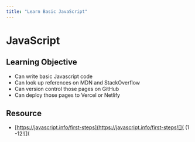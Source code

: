 ```yaml
---
title: "Learn Basic JavaScript"
---
```


# JavaScript

## Learning Objective
- Can write basic Javascript code
- Can look up references on MDN and StackOverflow
- Can version control those pages on GitHub
- Can deploy those pages to Vercel or Netlify

## Resource
- [https://javascript.info/first-steps](https://javascript.info/first-steps![]( (1 -12![](
